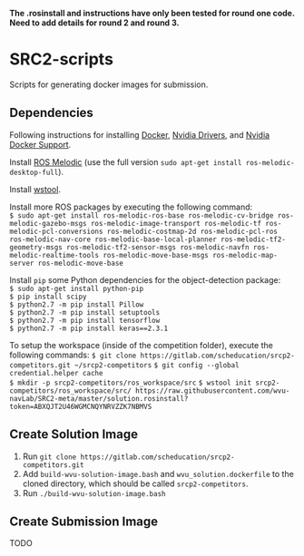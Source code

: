 **The .rosinstall and instructions have only been tested for round one code. Need to add details for round 2 and round 3.**

# SRC2-scripts
Scripts for generating docker images for submission.  
  
## Dependencies
Following instructions for installing [Docker](https://gitlab.com/scheducation/srcp2-competitors/-/wikis/Documentation/Install-Run/Install-Docker), [Nvidia Drivers](https://gitlab.com/scheducation/srcp2-competitors/-/wikis/Documentation/Install-Run/Install-Nvidia-Driver), and [Nvidia Docker Support](https://gitlab.com/scheducation/srcp2-competitors/-/wikis/Documentation/Install-Run/Install-Nvidia-Docker-Support).  

Install [ROS Melodic](http://wiki.ros.org/melodic/Installation/Ubuntu) (use the full version `sudo apt-get install ros-melodic-desktop-full`).
  
Install [wstool](http://wiki.ros.org/wstool).  

Install more ROS packages by executing the following command:  
`$ sudo apt-get install ros-melodic-ros-base ros-melodic-cv-bridge ros-melodic-gazebo-msgs ros-melodic-image-transport ros-melodic-tf ros-melodic-pcl-conversions ros-melodic-costmap-2d ros-melodic-pcl-ros ros-melodic-nav-core ros-melodic-base-local-planner ros-melodic-tf2-geometry-msgs ros-melodic-tf2-sensor-msgs ros-melodic-navfn ros-melodic-realtime-tools ros-melodic-move-base-msgs ros-melodic-map-server ros-melodic-move-base`  
  
Install `pip` some Python dependencies for the object-detection package:  
`$ sudo apt-get install python-pip`  
`$ pip install scipy`  
`$ python2.7 -m pip install Pillow`  
`$ python2.7 -m pip install setuptools`  
`$ python2.7 -m pip install tensorflow`  
`$ python2.7 -m pip install keras==2.3.1`  

To setup the workspace (inside of the competition folder), execute the following commands:
`$ git clone https://gitlab.com/scheducation/srcp2-competitors.git ~/srcp2-competitors`
`$ git config --global credential.helper cache`  
`$ mkdir -p srcp2-competitors/ros_workspace/src`
`$ wstool init srcp2-competitors/ros_workspace/src/ https://raw.githubusercontent.com/wvu-navLab/SRC2-meta/master/solution.rosinstall?token=ABXQJT2U46WGMCNQYNRVZZK7NBMVS`
  
## Create Solution Image   
1) Run `git clone https://gitlab.com/scheducation/srcp2-competitors.git`  
2) Add `build-wvu-solution-image.bash` and `wvu_solution.dockerfile` to the cloned directory, which should be called `srcp2-competitors`.  
3) Run `./build-wvu-solution-image.bash`
  
## Create Submission Image  
TODO  
